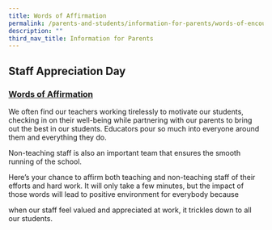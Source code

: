 ```yaml
---
title: Words of Affirmation
permalink: /parents-and-students/information-for-parents/words-of-encouragement/
description: ""
third_nav_title: Information for Parents
---
```

## Staff Appreciation Day


### [Words of Affirmation](https://form.gov.sg/64528b56b91c1900116f7c34)

We often find our teachers working tirelessly to motivate our students, checking in on their well-being while partnering with our parents to bring out the best in our students. Educators pour so much into everyone around them and everything they do.

Non-teaching staff is also an important team that ensures the smooth running of the school.

Here’s your chance to affirm both teaching and non-teaching staff of their efforts and hard work. It will only take a few minutes, but the impact of those words will lead to positive environment for everybody because

when our staff feel valued and appreciated at work, it trickles down to all our students.